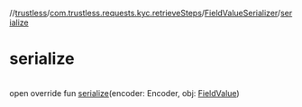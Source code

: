 //[trustless](../../../index.md)/[com.trustless.requests.kyc.retrieveSteps](../index.md)/[FieldValueSerializer](index.md)/[serialize](serialize.md)

# serialize

\
open override fun [serialize](serialize.md)(encoder: Encoder, obj: [FieldValue](../-field-value/index.md))
